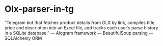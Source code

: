 # Olx-parser-in-tg
“Telegram bot that fetches product details from OLX by link, compiles title, price and description into an Excel file, and tracks each user’s parse history in a SQLite database.”  — Aiogram framework — BeautifulSoup parsing — SQLAlchemy ORM

